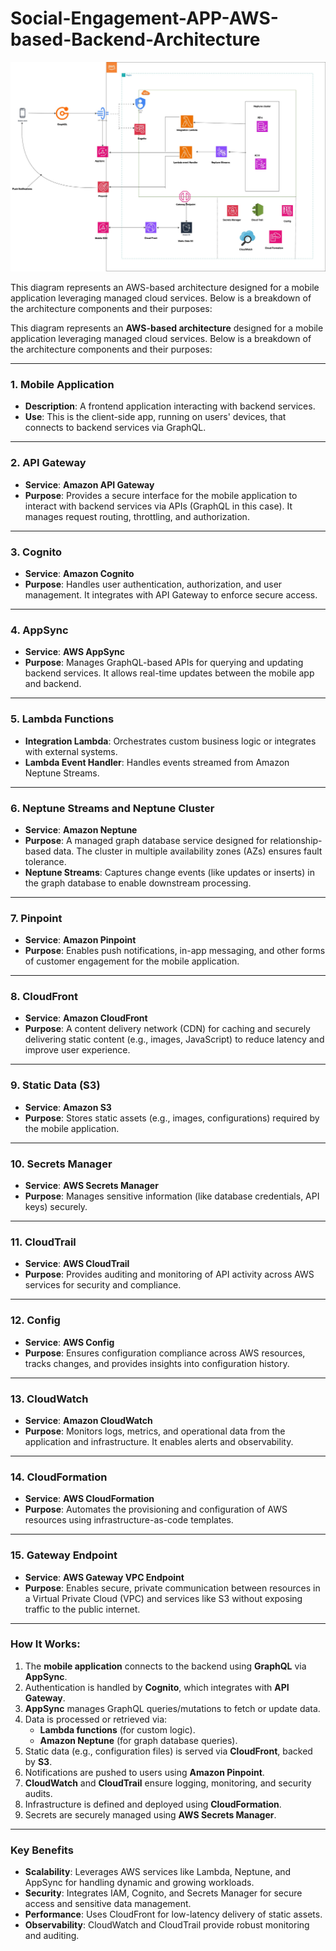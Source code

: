 # Social-Engagement-APP-AWS-based-Backend-Architecture

![image alt](https://github.com/Gautam-io-dev/Social-Engagement-APP-AWS-based-Backend-Architecture/blob/e62fe5db01391804d59f5f75785c8be173f3debe/Untitled%20Diagram.jpg)

This diagram represents an AWS-based architecture designed for a mobile application leveraging managed cloud services. 
Below is a breakdown of the architecture components and their purposes:

This diagram represents an **AWS-based architecture** designed for a mobile application leveraging managed cloud services. Below is a breakdown of the architecture components and their purposes:

---

### **1. Mobile Application**
- **Description**: A frontend application interacting with backend services.
- **Use**: This is the client-side app, running on users' devices, that connects to backend services via GraphQL.

---

### **2. API Gateway**
- **Service**: **Amazon API Gateway**
- **Purpose**: Provides a secure interface for the mobile application to interact with backend services via APIs (GraphQL in this case). It manages request routing, throttling, and authorization.

---

### **3. Cognito**
- **Service**: **Amazon Cognito**
- **Purpose**: Handles user authentication, authorization, and user management. It integrates with API Gateway to enforce secure access.

---

### **4. AppSync**
- **Service**: **AWS AppSync**
- **Purpose**: Manages GraphQL-based APIs for querying and updating backend services. It allows real-time updates between the mobile app and backend.

---

### **5. Lambda Functions**
- **Integration Lambda**: Orchestrates custom business logic or integrates with external systems.
- **Lambda Event Handler**: Handles events streamed from Amazon Neptune Streams.

---

### **6. Neptune Streams and Neptune Cluster**
- **Service**: **Amazon Neptune**
- **Purpose**: A managed graph database service designed for relationship-based data. The cluster in multiple availability zones (AZs) ensures fault tolerance.
- **Neptune Streams**: Captures change events (like updates or inserts) in the graph database to enable downstream processing.

---

### **7. Pinpoint**
- **Service**: **Amazon Pinpoint**
- **Purpose**: Enables push notifications, in-app messaging, and other forms of customer engagement for the mobile application.

---

### **8. CloudFront**
- **Service**: **Amazon CloudFront**
- **Purpose**: A content delivery network (CDN) for caching and securely delivering static content (e.g., images, JavaScript) to reduce latency and improve user experience.

---

### **9. Static Data (S3)**
- **Service**: **Amazon S3**
- **Purpose**: Stores static assets (e.g., images, configurations) required by the mobile application.

---

### **10. Secrets Manager**
- **Service**: **AWS Secrets Manager**
- **Purpose**: Manages sensitive information (like database credentials, API keys) securely.

---

### **11. CloudTrail**
- **Service**: **AWS CloudTrail**
- **Purpose**: Provides auditing and monitoring of API activity across AWS services for security and compliance.

---

### **12. Config**
- **Service**: **AWS Config**
- **Purpose**: Ensures configuration compliance across AWS resources, tracks changes, and provides insights into configuration history.

---

### **13. CloudWatch**
- **Service**: **Amazon CloudWatch**
- **Purpose**: Monitors logs, metrics, and operational data from the application and infrastructure. It enables alerts and observability.

---

### **14. CloudFormation**
- **Service**: **AWS CloudFormation**
- **Purpose**: Automates the provisioning and configuration of AWS resources using infrastructure-as-code templates.

---

### **15. Gateway Endpoint**
- **Service**: **AWS Gateway VPC Endpoint**
- **Purpose**: Enables secure, private communication between resources in a Virtual Private Cloud (VPC) and services like S3 without exposing traffic to the public internet.

---

### **How It Works:**
1. The **mobile application** connects to the backend using **GraphQL** via **AppSync**.
2. Authentication is handled by **Cognito**, which integrates with **API Gateway**.
3. **AppSync** manages GraphQL queries/mutations to fetch or update data.
4. Data is processed or retrieved via:
   - **Lambda functions** (for custom logic).
   - **Amazon Neptune** (for graph database queries).
5. Static data (e.g., configuration files) is served via **CloudFront**, backed by **S3**.
6. Notifications are pushed to users using **Amazon Pinpoint**.
7. **CloudWatch** and **CloudTrail** ensure logging, monitoring, and security audits.
8. Infrastructure is defined and deployed using **CloudFormation**.
9. Secrets are securely managed using **AWS Secrets Manager**.

---

### **Key Benefits**
- **Scalability**: Leverages AWS services like Lambda, Neptune, and AppSync for handling dynamic and growing workloads.
- **Security**: Integrates IAM, Cognito, and Secrets Manager for secure access and sensitive data management.
- **Performance**: Uses CloudFront for low-latency delivery of static assets.
- **Observability**: CloudWatch and CloudTrail provide robust monitoring and auditing.


